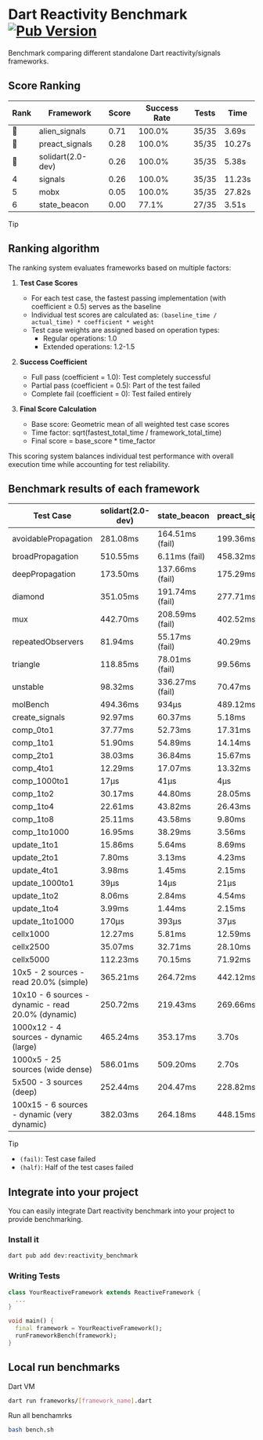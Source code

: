 # Dart Reactivity Benchmark [![Pub Version](https://img.shields.io/pub/v/reactivity_benchmark)](https://pub.dev/packages/reactivity_benchmark)

Benchmark comparing different standalone Dart reactivity/signals frameworks.

## Score Ranking

<!-- ranking start -->
| Rank | Framework | Score | Success Rate | Tests | Time |
|------|-----------|-------|--------------|-------|------|
| 🥇 | alien_signals | 0.71 | 100.0% | 35/35 | 3.69s |
| 🥈 | preact_signals | 0.28 | 100.0% | 35/35 | 10.27s |
| 🥉 | solidart(2.0-dev) | 0.26 | 100.0% | 35/35 | 5.38s |
| 4 | signals | 0.26 | 100.0% | 35/35 | 11.23s |
| 5 | mobx | 0.05 | 100.0% | 35/35 | 27.82s |
| 6 | state_beacon | 0.00 | 77.1% | 27/35 | 3.51s |

<!-- ranking end -->

> [!TIP]
> ## Ranking algorithm
>
> The ranking system evaluates frameworks based on multiple factors:
>
> 1. **Test Case Scores**
>    - For each test case, the fastest passing implementation (with coefficient ≥ 0.5) serves as the baseline
>    - Individual test scores are calculated as: `(baseline_time / actual_time) * coefficient * weight`
>    - Test case weights are assigned based on operation types:
>      - Regular operations: 1.0
>      - Extended operations: 1.2-1.5
>
> 2. **Success Coefficient**
>    - Full pass (coefficient = 1.0): Test completely successful
>    - Partial pass (coefficient = 0.5): Part of the test failed
>    - Complete fail (coefficient = 0): Test failed entirely
>
> 3. **Final Score Calculation**
>    - Base score: Geometric mean of all weighted test case scores
>    - Time factor: sqrt(fastest_total_time / framework_total_time)
>    - Final score = base_score * time_factor
>
> This scoring system balances individual test performance with overall execution time while accounting for test reliability.

## Benchmark results of each framework

<!-- test-case start -->
| Test Case | solidart(2.0-dev) | state_beacon | preact_signals | signals | mobx | alien_signals |
|---|---|---|---|---|---|---|
| avoidablePropagation | 281.08ms | 164.51ms (fail) | 199.36ms | 207.81ms | 2.32s | 180.20ms |
| broadPropagation | 510.55ms | 6.11ms (fail) | 458.32ms | 455.30ms | 4.42s | 341.06ms |
| deepPropagation | 173.50ms | 137.66ms (fail) | 175.29ms | 171.00ms | 1.56s | 120.38ms |
| diamond | 351.05ms | 191.74ms (fail) | 277.71ms | 280.99ms | 2.48s | 232.62ms |
| mux | 442.70ms | 208.59ms (fail) | 402.52ms | 456.59ms | 1.82s | 371.80ms |
| repeatedObservers | 81.94ms | 55.17ms (fail) | 40.29ms | 44.53ms | 241.42ms | 46.21ms |
| triangle | 118.85ms | 78.01ms (fail) | 99.56ms | 100.95ms | 769.71ms | 85.02ms |
| unstable | 98.32ms | 336.27ms (fail) | 70.47ms | 79.18ms | 359.70ms | 67.71ms |
| molBench | 494.36ms | 934μs | 489.12ms | 487.24ms | 580.59ms | 485.41ms |
| create_signals | 92.97ms | 60.37ms | 5.18ms | 24.44ms | 53.62ms | 29.17ms |
| comp_0to1 | 37.77ms | 52.73ms | 17.31ms | 14.16ms | 19.77ms | 7.27ms |
| comp_1to1 | 51.90ms | 54.89ms | 14.14ms | 28.00ms | 29.33ms | 4.40ms |
| comp_2to1 | 38.03ms | 36.84ms | 15.67ms | 13.44ms | 12.03ms | 2.32ms |
| comp_4to1 | 12.29ms | 17.07ms | 13.32ms | 6.75ms | 19.59ms | 7.68ms |
| comp_1000to1 | 17μs | 41μs | 4μs | 5μs | 21μs | 3μs |
| comp_1to2 | 30.17ms | 44.80ms | 28.05ms | 18.29ms | 41.11ms | 10.55ms |
| comp_1to4 | 22.61ms | 43.82ms | 26.43ms | 11.45ms | 22.92ms | 8.74ms |
| comp_1to8 | 25.11ms | 43.58ms | 9.80ms | 6.15ms | 25.08ms | 5.27ms |
| comp_1to1000 | 16.95ms | 38.29ms | 3.56ms | 4.18ms | 16.35ms | 3.32ms |
| update_1to1 | 15.86ms | 5.64ms | 8.69ms | 9.01ms | 25.68ms | 10.29ms |
| update_2to1 | 7.80ms | 3.13ms | 4.23ms | 4.49ms | 12.79ms | 2.29ms |
| update_4to1 | 3.98ms | 1.45ms | 2.15ms | 2.20ms | 6.59ms | 2.53ms |
| update_1000to1 | 39μs | 14μs | 21μs | 22μs | 57μs | 25μs |
| update_1to2 | 8.06ms | 2.84ms | 4.54ms | 4.49ms | 12.43ms | 5.19ms |
| update_1to4 | 3.99ms | 1.44ms | 2.15ms | 2.20ms | 6.43ms | 2.50ms |
| update_1to1000 | 170μs | 393μs | 37μs | 42μs | 174μs | 29μs |
| cellx1000 | 12.27ms | 5.81ms | 12.59ms | 9.53ms | 72.05ms | 7.15ms |
| cellx2500 | 35.07ms | 32.71ms | 28.10ms | 31.29ms | 266.47ms | 19.94ms |
| cellx5000 | 112.23ms | 70.15ms | 71.92ms | 77.45ms | 612.20ms | 46.61ms |
| 10x5 - 2 sources - read 20.0% (simple) | 365.21ms | 264.72ms | 442.12ms | 516.66ms | 2.01s | 263.32ms |
| 10x10 - 6 sources - dynamic - read 20.0% (dynamic) | 250.72ms | 219.43ms | 269.66ms | 290.11ms | 1.53s | 178.63ms |
| 1000x12 - 4 sources - dynamic (large) | 465.24ms | 353.17ms | 3.70s | 3.74s | 1.93s | 275.64ms |
| 1000x5 - 25 sources (wide dense) | 586.01ms | 509.20ms | 2.70s | 3.43s | 3.64s | 412.05ms |
| 5x500 - 3 sources (deep) | 252.44ms | 204.47ms | 228.82ms | 224.88ms | 1.17s | 191.42ms |
| 100x15 - 6 sources - dynamic (very dynamic) | 382.03ms | 264.18ms | 448.15ms | 478.60ms | 1.72s | 262.97ms |

<!-- test-case end -->

> [!TIP]
> - `(fail)`: Test case failed
> - `(half)`: Half of the test cases failed

## Integrate into your project

You can easily integrate Dart reactivity benchmark into your project to provide benchmarking.

### Install it

```bash
dart pub add dev:reactivity_benchmark
```

### Writing Tests

```dart
class YourReactiveFramework extends ReactiveFramework {
  ...
}

void main() {
  final framework = YourReactiveFramework();
  runFrameworkBench(framework);
}
```

## Local run benchmarks

Dart VM
```bash
dart run frameworks/[framework_name].dart
```

Run all benchamrks
```bash
bash bench.sh
```

